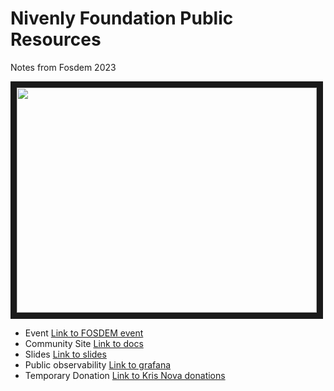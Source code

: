 # Nivenly Foundation Public Resources

Notes from Fosdem 2023

<a href="https://www.youtube.com/watch?v=5KU10K3EXK4" target="_blank"><img src="http://img.youtube.com/vi/5KU10K3EXK4/hqdefault.jpg" width="480" height="360" border="10" /></a>


 - Event [Link to FOSDEM event](https://fosdem.org/2023/schedule/event/hachyderm/)
 - Community Site [Link to docs](https://community.hachyderm.io/)
 - Slides [Link to slides](https://docs.google.com/presentation/d/13joTGB_E-F3ngNnCZEpH5ckjWHvhqNPCHBJiV9RzqK8/edit#slide=id.g2057762f865_0_111)
 - Public observability [Link to grafana](http://grafana.hachyderm.io/public)
 - Temporary Donation [Link to Kris Nova donations](https://ko-fi.com/krisnovalive)
